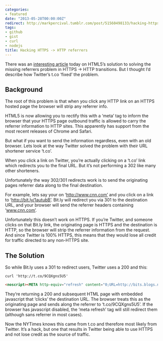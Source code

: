 ```yaml
---
categories:
- featured
date: "2013-05-28T00:00:00Z"
redirect: http://markpercival.tumblr.com/post/51560498133/hacking-https-http-referrers
tags:
- github
- gist
- curl
- nodejs
title: Hacking HTTPS -> HTTP referrers
---
```


There was an [interesting article](http://smerity.com/articles/2013/where_did_all_the_http_referrers_go.html) today on HTML5’s solution to solving the missing referrers problem in HTTPS -> HTTP transitions. But I thought I’d describe how Twitter’s t.co ‘fixed’ the problem.

## Background

The root of this problem is that when you click any HTTP link on an HTTPS hosted page the browser will strip any referrer info.

HTML5 is now allowing you to rectify this with a ‘meta’ tag to inform the browser that your HTTPS page outbound traffic is allowed to carry the referrer information to HTTP sites. This apparently has support from the most recent releases of Chrome and Safari.

But what if you want to send the information regardless, even with an old browser. Lets look at the way Twitter solved the problem with their URL shortener service ‘t.co’.

When you click a link on Twitter, you’re actually clicking on a ‘t.co’ link which redirects you to the final URL. But it’s not performing a 302 like many other shorteners.

Unfortunately the way 302/301 redirects work is to send the originating pages referrer data along to the final destination.

For example, lets say your on ‘http://www.cnn.com’ and you click on a link to ‘http://bit.ly/1autubB’. Bit.ly will redirect you via  301 to the destination URL, and your browser will send the referrer headers containing ‘www.cnn.com’.

Unfortunately this doesn’t work on HTTPS. If you’re Twitter, and someone clicks on that Bit.ly link, the originating page is HTTPS and the destination is HTTP, so the browser will strip the referrer information from the request. And since Twitter is 100% HTTPS, this means that they would lose all credit for traffic directed to any non-HTTPS site.

## The Solution

So while Bit.ly uses a 301 to redirect users, Twitter uses a 200 and this:

    curl 'http://t.co/9CQXgns5U5'

```html
<noscript><META http-equiv="refresh" content="0;URL=http://bits.blogs.nytimes.com/2013/05/26/disruptions-at-odds-over-privacy-challenges-of-wearable-computing/"></noscript><body><a href="http://bits.blogs.nytimes.com/2013/05/26/disruptions-at-odds-over-privacy-challenges-of-wearable-computing/"></a><script>document.getElementsByTagName("a")[0].click();</script></body>
```

They’re returning a 200 and subsequent HTML page with embedded javascript that ‘clicks’ the destination URL. The browser treats this as the originating page and sends along the referrer to ‘t.co/9CQXgns5U5’. If the browser has javascript disabled, the ‘meta refresh’ tag will still redirect them (although sans referrer in most cases).

Now the NYTimes knows this came from t.co and therefore most likely from Twitter. It’s a hack, but one that results in Twitter being able to use HTTPS and not lose credit as the source of traffic.
